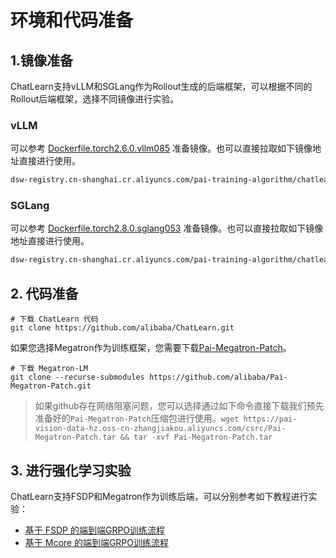 # 环境和代码准备

## 1.镜像准备

ChatLearn支持vLLM和SGLang作为Rollout生成的后端框架，可以根据不同的Rollout后端框架，选择不同镜像进行实验。

### vLLM
可以参考 [Dockerfile.torch2.6.0.vllm085](https://github.com/alibaba/ChatLearn/blob/main/docker/torch/Dockerfile.torch2.6.0.vllm085) 准备镜像。也可以直接拉取如下镜像地址直接进行使用。

```bash
dsw-registry.cn-shanghai.cr.aliyuncs.com/pai-training-algorithm/chatlearn:torch2.6.0-vllm0.8.5-ubuntu24.04-cuda12.6-py312
```

### SGLang

可以参考 [Dockerfile.torch2.8.0.sglang053](https://github.com/alibaba/ChatLearn/blob/main/docker/torch/Dockerfile.torch2.8.0.sglang053) 准备镜像。也可以直接拉取如下镜像地址直接进行使用。

```bash
dsw-registry.cn-shanghai.cr.aliyuncs.com/pai-training-algorithm/chatlearn:torch2.8.0-sglang0.5.3-ubuntu24.04-cuda12.6-py312
```

## 2. 代码准备

```
# 下载 ChatLearn 代码
git clone https://github.com/alibaba/ChatLearn.git 
```

如果您选择Megatron作为训练框架，您需要下载[Pai-Megatron-Patch](https://github.com/alibaba/Pai-Megatron-Patch)。

```
# 下载 Megatron-LM
git clone --recurse-submodules https://github.com/alibaba/Pai-Megatron-Patch.git
```

> 如果github存在网络阻塞问题，您可以选择通过如下命令直接下载我们预先准备好的`Pai-Megatron-Patch`压缩包进行使用。`wget https://pai-vision-data-hz.oss-cn-zhangjiakou.aliyuncs.com/csrc/Pai-Megatron-Patch.tar && tar -xvf Pai-Megatron-Patch.tar`

## 3. 进行强化学习实验

ChatLearn支持FSDP和Megatron作为训练后端，可以分别参考如下教程进行实验：

- [基于 FSDP 的端到端GRPO训练流程](https://github.com/alibaba/ChatLearn/blob/main/docs/zh/tutorial/tutorial_grpo_fsdp.md)
- [基于 Mcore 的端到端GRPO训练流程](https://github.com/alibaba/ChatLearn/blob/main/docs/zh/tutorial/tutorial_grpo_mcore.md)
